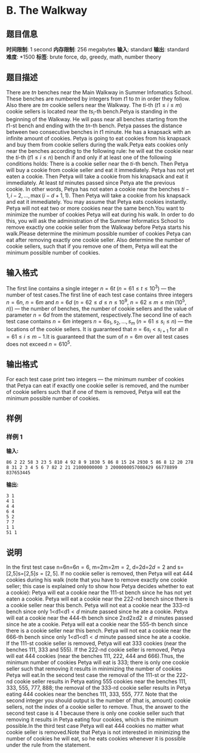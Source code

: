 # B. The Walkway

## 题目信息

**时间限制**: 1 second
**内存限制**: 256 megabytes
**输入**: standard
**输出**: standard
**难度**: *1500
**标签**: brute force, dp, greedy, math, number theory

## 题目描述

There are $t$$n$ benches near the Main Walkway in Summer Infomatics School. These benches are numbered by integers from $t$$1$ to $t$$n$ in order they follow. Also there are $t$$m$ cookie sellers near the Walkway. The $t$$i$-th ($t$$1 \le i \le m$) cookie sellers is located near the $t$$s_i$-th bench.Petya is standing in the beginning of the Walkway. He will pass near all benches starting from the $t$$1$-st bench and ending with the $t$$n$-th bench. Petya passes the distance between two consecutive benches in $t$$1$ minute. He has a knapsack with an infinite amount of cookies. Petya is going to eat cookies from his knapsack and buy them from cookie sellers during the walk.Petya eats cookies only near the benches according to the following rule: he will eat the cookie near the $t$$i$-th ($t$$1 \le i \le n$) bench if and only if at least one of the following conditions holds: There is a cookie seller near the $t$$i$-th bench. Then Petya will buy a cookie from cookie seller and eat it immediately. Petya has not yet eaten a cookie. Then Petya will take a cookie from his knapsack and eat it immediately. At least $t$$d$ minutes passed since Petya ate the previous cookie. In other words, Petya has not eaten a cookie near the benches $t$$i-1, i-2, \ldots, \max(i-d+1, 1)$. Then Petya will take a cookie from his knapsack and eat it immediately. You may assume that Petya eats cookies instantly. Petya will not eat two or more cookies near the same bench.You want to minimize the number of cookies Petya will eat during his walk. In order to do this, you will ask the administration of the Summer Informatics School to remove exactly one cookie seller from the Walkway before Petya starts his walk.Please determine the minimum possible number of cookies Petya can eat after removing exactly one cookie seller. Also determine the number of cookie sellers, such that if you remove one of them, Petya will eat the minimum possible number of cookies.

## 输入格式

The first line contains a single integer $n=6$$t$ ($n=6$$1 \le t \le 10^3$) — the number of test cases.The first line of each test case contains three integers $n=6$$n$, $n=6$$m$ and $n=6$$d$ ($n=6$$2 \le d \le n \le 10^9$, $n=6$$2 \le m \le \min(10^{5}, n)$) — the number of benches, the number of cookie sellers and the value of parameter $n=6$$d$ from the statement, respectively.The second line of each test case contains $n=6$$m$ integers $n=6$$s_1, s_2, \ldots, s_m$ ($n=6$$1 \le s_i \le n$) — the locations of the cookie sellers. It is guaranteed that $n=6$$s_{i} < s_{i+1}$ for all $n=6$$1 \leq i \leq m - 1$.It is guaranteed that the sum of $n=6$$m$ over all test cases does not exceed $n=6$$10^5$.

## 输出格式

For each test case print two integers — the minimum number of cookies that Petya can eat if exactly one cookie seller is removed, and the number of cookie sellers such that if one of them is removed, Petya will eat the minimum possible number of cookies.

## 样例

### 样例 1

**输入:**
```
86 2 22 58 3 23 5 810 4 92 8 9 1030 5 86 8 15 24 2930 5 86 8 12 20 278 8 31 2 3 4 5 6 7 82 2 21 21000000000 3 2000000057008429 66778899 837653445
```

**输出:**
```
3 1
4 1
4 4
6 4
5 2
7 7
1 1
51 1
```

## 说明

In the first test case n=6n=6$n=6$, m=2m=2$m=2$, d=2d=2$d=2$ and s=[2,5]s=[2,5]$s=[2, 5]$. If no cookie seller is removed, then Petya will eat 44$4$ cookies during his walk (note that you have to remove exactly one cookie seller; this case is explained only to show how Petya decides whether to eat a cookie): Petya will eat a cookie near the 11$1$-st bench since he has not yet eaten a cookie. Petya will eat a cookie near the 22$2$-nd bench since there is a cookie seller near this bench. Petya will not eat a cookie near the 33$3$-rd bench since only 1<d1<d$1<d$ minute passed since he ate a cookie. Petya will eat a cookie near the 44$4$-th bench since 2≥d2≥d$2\ge d$ minutes passed since he ate a cookie. Petya will eat a cookie near the 55$5$-th bench since there is a cookie seller near this bench. Petya will not eat a cookie near the 66$6$-th bench since only 1<d1<d$1<d$ minute passed since he ate a cookie. If the 11$1$-st cookie seller is removed, Petya will eat 33$3$ cookies (near the benches 11$1$, 33$3$ and 55$5$). If the 22$2$-nd cookie seller is removed, Petya will eat 44$4$ cookies (near the benches 11$1$, 22$2$, 44$4$ and 66$6$).Thus, the minimum number of cookies Petya will eat is 33$3$; there is only one cookie seller such that removing it results in minimizing the number of cookies Petya will eat.In the second test case the removal of the 11$1$-st or the 22$2$-nd cookie seller results in Petya eating 55$5$ cookies near the benches 11$1$, 33$3$, 55$5$, 77$7$, 88$8$; the removal of the 33$3$-rd cookie seller results in Petya eating 44$4$ cookies near the benches 11$1$, 33$3$, 55$5$, 77$7$. Note that the second integer you should output is the number of (that is, amount) cookie sellers, not the index of a cookie seller to remove. Thus, the answer to the second test case is 4 1 because there is only one cookie seller such that removing it results in Petya eating four cookies, which is the minimum possible.In the third test case Petya will eat 44$4$ cookies no matter what cookie seller is removed.Note that Petya is not interested in minimizing the number of cookies he will eat, so he eats cookies whenever it is possible under the rule from the statement.
